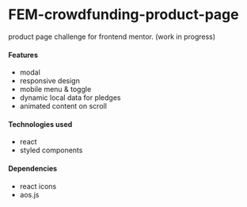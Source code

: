 # FEM-crowdfunding-product-page

product page challenge for frontend mentor. (work in progress)

#### Features
- modal
- responsive design
- mobile menu & toggle
- dynamic local data for pledges
- animated content on scroll

#### Technologies used
- react
- styled components

#### Dependencies
- react icons
- aos.js

